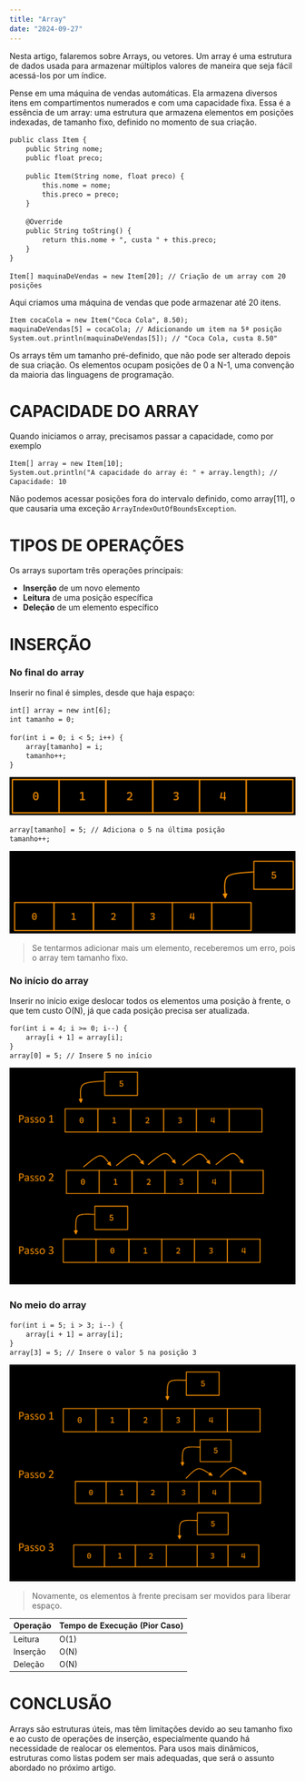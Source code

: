 ```yaml
---
title: "Array"
date: "2024-09-27"
---
```


Nesta artigo, falaremos sobre Arrays, ou vetores. Um array é uma estrutura de dados usada para armazenar múltiplos valores de maneira que seja fácil acessá-los por um índice.

Pense em uma máquina de vendas automáticas. Ela armazena diversos itens em compartimentos numerados e com uma capacidade fixa. Essa é a essência de um array: uma estrutura que armazena elementos em posições indexadas, de tamanho fixo, definido no momento de sua criação.
```
public class Item {
    public String nome;
    public float preco;

    public Item(String nome, float preco) {
        this.nome = nome;
        this.preco = preco;
    }

    @Override
    public String toString() {
        return this.nome + ", custa " + this.preco;
    }
}

Item[] maquinaDeVendas = new Item[20]; // Criação de um array com 20 posições
```

Aqui criamos uma máquina de vendas que pode armazenar até 20 itens.

```
Item cocaCola = new Item("Coca Cola", 8.50);
maquinaDeVendas[5] = cocaCola; // Adicionando um item na 5ª posição
System.out.println(maquinaDeVendas[5]); // "Coca Cola, custa 8.50"
```

Os arrays têm um tamanho pré-definido, que não pode ser alterado depois de sua criação. Os elementos ocupam posições de 0 a N-1, uma convenção da maioria das linguagens de programação.

# CAPACIDADE DO ARRAY

Quando iniciamos o array, precisamos passar a capacidade, como por exemplo

```
Item[] array = new Item[10];
System.out.println("A capacidade do array é: " + array.length); // Capacidade: 10
```

Não podemos acessar posições fora do intervalo definido, como array[11], o que causaria uma exceção `ArrayIndexOutOfBoundsException`.

# TIPOS DE OPERAÇÕES

Os arrays suportam três operações principais:
- **Inserção** de um novo elemento
- **Leitura** de uma posição específica
- **Deleção** de um elemento específico

# INSERÇÃO

### No final  do array

Inserir no final é simples, desde que haja espaço:

```
int[] array = new int[6];
int tamanho = 0;

for(int i = 0; i < 5; i++) {
    array[tamanho] = i;
    tamanho++;
}
```

![Array de exemplo base](https://raw.githubusercontent.com/joaopedro-rf/blog/refs/heads/main/public/ArtigoArray/Array1.png)

```
array[tamanho] = 5; // Adiciona o 5 na última posição
tamanho++;
```

![Inserção no final do array](https://raw.githubusercontent.com/joaopedro-rf/blog/refs/heads/main/public/ArtigoArray/Array2.png)

> Se tentarmos adicionar mais um elemento, receberemos um erro, pois o array tem tamanho fixo.

### No início do array

Inserir no início exige deslocar todos os elementos uma posição à frente, o que tem custo O(N), já que cada posição precisa ser atualizada.

```
for(int i = 4; i >= 0; i--) {
    array[i + 1] = array[i];
}
array[0] = 5; // Insere 5 no início
```

![Inserção no início do array](https://raw.githubusercontent.com/joaopedro-rf/blog/refs/heads/main/public/ArtigoArray/Array3.png)

### No meio do array

```
for(int i = 5; i > 3; i--) {
    array[i + 1] = array[i];
}
array[3] = 5; // Insere o valor 5 na posição 3
```
![Inserção no meio do array](https://raw.githubusercontent.com/joaopedro-rf/blog/refs/heads/main/public/ArtigoArray/Array4.png)

> Novamente, os elementos à frente precisam ser movidos para liberar espaço.

| Operação  | Tempo de Execução (Pior Caso) |
|-----------|-------------------------------|
| Leitura   | O(1)                          |
| Inserção  | O(N)                          |
| Deleção   | O(N)                          |

# CONCLUSÃO

Arrays são estruturas úteis, mas têm limitações devido ao seu tamanho fixo e ao custo de operações de inserção, especialmente quando há necessidade de realocar os elementos. Para usos mais dinâmicos, estruturas como listas podem ser mais adequadas, que será o assunto abordado no próximo artigo.



